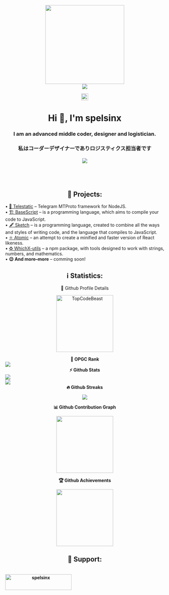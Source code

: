 <!DOCTYPE html>
<html>

<head>
	<link rel="stylesheet" href="styles.css">
	<p align="center"> <img align="center" width=250 weigth=250 src="https://avatars.githubusercontent.com/u/108368693?s=400&u=f175a148b10a356365b8c9613daa5e3dea2f7a12&v=4" />
		<br>
		<a href="https://t.me/spelsinx"> <img align="center" src="https://img.shields.io/badge/Telegram-spelsinx-7d7c84?logo=Telegram&color=yellow&labelColor=000000" /> </a>
	</p>
         <p align="center">
        <img height="22em" src="https://komarev.com/ghpvc/?username=spelsinx&color=yellow&label=Visitors" align="center"></img>
         </p>
	<p align="center">
		<h1 align="center">Hi 👋, I'm spelsinx</h1>
		<h3 align="center">I am an advanced middle coder, designer and logistician.</i><br>
  <h3 align="center">私はコーダーデザイナーでありロジスティクス担当者です</i><br>
<br><img src="https://readme-stickers.vercel.app/api/kodeveloper?name=spelsinx&theme=dark" align="center"></a>
<p><br><br>
<h2 align="center">🧭 Projects:</h2>
 • <a align="center" target="_blank" href="https://github.com/spelsinx/telestatic">🛫 Telestatic</a><text> – Telegram MTProto framework for NodeJS.</text><br>
 • <a align="center" target="_blank" href="https://github.com/basescriptnet/BaseScript.lang">🏗️ BaseScript</a><text> – is a programming language, which aims to compile your code to JavaScript.</text><br>
 • <a align="center" target="_blank" href="https://github.com/spelsinx/sketch">🖋️ Sketch</a><text> – is a programming language, created to combine all the ways and styles of writing code, and the language that compiles to JavaScript.</text><br>
 • <a align="center" target="_blank" href="https://github.com/spelsinx/myreact">⚛️ Atomic</a><text> – an attempt to create a minified and faster version of React likeness.</text><br>
 • <a align="center" target="_blank" href="https://github.com/spelsinx/whichx-utils">♻️ WhichX-utils</a><text> – a npm package, with tools designed to work with strings, numbers, and mathematics.</text><br>
 • <a align="center"><b>😉 And more–more</b></a><text> – comming soon!</text>
<h2 align="center">ℹ️ Statistics:</h2>
<p align="center">🔎 Github Profile Details</p>
<p align="center">
  <img height="180em" src="https://github-profile-summary-cards.vercel.app/api/cards/profile-details?username=spelsinx&theme=radical" alt="TopCodeBeast" align="center"/>
</p>
<summary align="center"><b>🎯 OPGC Rank<b/></summary>
<a align="center" href="https://opgc.me/#/users/spelsinx" target="_blank"><img src="https://api.opgc.me/githubs/users/spelsinx/tag/?theme=dracula" /></a><br>
<summary align="center"><b>⚡ Github Stats</b></summary>
  <img align="center" src="https://github-readme-stats.vercel.app/api?username=spelsinx&show_icons=true&theme=highcontrast" />
  <br><img align="center" src="https://github-readme-stats.vercel.app/api/top-langs/?username=spelsinx&theme=highcontrast&layout=compact" />
 <summary align="center"><b>🔥 Github Streaks</b></summary>
<p align="center">
  <img src="https://github-readme-streak-stats.herokuapp.com/?user=spelsinx&theme=yellowdark&hide_border=true"/>
</p>
<summary align="center"><b>📊 Github Contribution Graph</b></summary>
<p align="center">
  <img height="180em" src="https://activity-graph.herokuapp.com/graph?username=spelsinx&bg_color=000000&color=D9D9D9&line=FCFF00&point=FFFFFF&hide_border=true" />
</p>
<summary align="center"><b>🏆 Github Achievements</b></summary>
<p align="center">
  <img height="180em" src="https://github-profile-trophy.vercel.app/?username=spelsinx&row=2&column=3&theme=dark_lover" />
</p>
  <h2 align="center">🤝 Support:</h2><br>
<a href="https://www.buymeacoffee.com/spelsinx" align="center"> <img align="center" src="https://cdn.buymeacoffee.com/buttons/v2/default-yellow.png" height="50" width="210" alt="spelsinx" align="center" />

</html>
